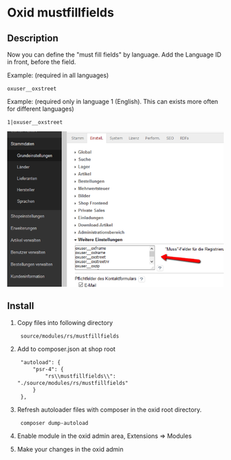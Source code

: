 # Oxid mustfillfields

## Description

Now you can define the "must fill fields" by language.
Add the Language ID in front, before the field.

Example: (required in all languages)

    oxuser__oxstreet

Example: (required only in language 1 (English). This can exists more often for different languages)

    1|oxuser__oxstreet

![](admin1.png)

## Install

1. Copy files into following directory

        source/modules/rs/mustfillfields

2. Add to composer.json at shop root

        "autoload": {
            "psr-4": {
                "rs\\mustfillfields\\": "./source/modules/rs/mustfillfields"
            }
        },
    
3. Refresh autoloader files with composer in the oxid root directory.

        composer dump-autoload
        
4. Enable module in the oxid admin area, Extensions => Modules
5. Make your changes in the oxid admin